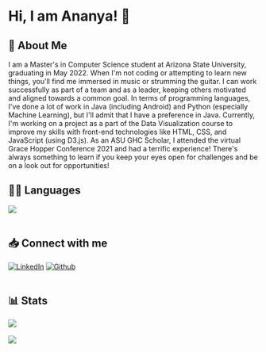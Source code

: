 
<!--
**ananyapal/ananyapal** is a ✨ _special_ ✨ repository because its `README.md` (this file) appears on your GitHub profile.

Here are some ideas to get you started:

- 🔭 I’m currently working on ...
- 🌱 I’m currently learning ...
- 👯 I’m looking to collaborate on ...
- 🤔 I’m looking for help with ...
- 💬 Ask me about ...
- 📫 How to reach me: ...
- 😄 Pronouns: ...
- ⚡ Fun fact: ...
-->


# Hi, I am Ananya! 👋
  
## 📖 About Me
I am a Master's in Computer Science student at Arizona State University, graduating in May 2022. When I'm not coding or attempting to learn new things, you'll find me immersed in music or strumming the guitar. I can work successfully as part of a team and as a leader, keeping others motivated and aligned towards a common goal.
In terms of programming languages, I've done a lot of work in Java (including Android) and Python (especially Machine Learning), but I'll admit that I have a preference in Java. Currently, I'm working on a project as a part of the Data Visualization course to improve my skills with front-end technologies like HTML, CSS, and JavaScript (using D3.js). As an ASU GHC Scholar, I attended the virtual Grace Hopper Conference 2021 and had a terrific experience! There's always something to learn if you keep your eyes open for challenges and be on a look out for opportunities! 

 
## 👩‍💻 Languages
<a href="https://github.com/ananyapal">
  <img align="center" src="https://github-readme-stats.vercel.app/api/top-langs/?username=ananyapal&layout=compact&theme=material-palenight" />
</a><br><br>
  
 
## 📥 Connect with me
<a href="https://www.linkedin.com/in/ananyapal/"><img alt="LinkedIn" src="https://img.shields.io/badge/linkedin%20-%230077B5.svg?&style=for-the-badge&logo=linkedin&logoColor=white"/></a>
<a href="https://www.github.com/ananyapal/"><img alt="Github" src="https://img.shields.io/badge/GitHub-100000?style=for-the-badge&logo=github&logoColor=white"/></a><br><br>


## 📊 Stats
<a href="https://github.com/ananyapal">
  <img align="center" src="https://github-readme-streak-stats.herokuapp.com/?user=ananyapal&theme=tokyonight" />
</a><br><br>

<a href="https://github.com/ananyapal">
  <img align="center" src="https://github-readme-stats.vercel.app/api?username=ananyapal&show_icons=true&theme=tokyonight" />
</a><br><br>
